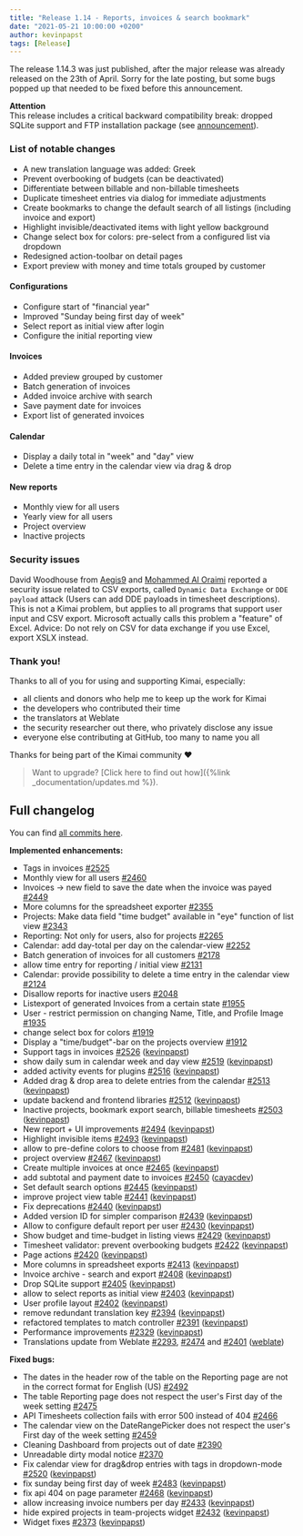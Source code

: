 ```yaml
---
title: "Release 1.14 - Reports, invoices & search bookmark"
date: "2021-05-21 10:00:00 +0200"
author: kevinpapst
tags: [Release]
---
```


The release 1.14.3 was just published, after the major release was already released on the 23th of April.
Sorry for the late posting, but some bugs popped up that needed to be fixed before this announcement.

**Attention**  
This release includes a critical backward compatibility break: 
dropped SQLite support and FTP installation package (see [announcement](https://www.kimai.org/blog/2021/sqlite-and-ftp-support-removed/)).

### List of notable changes

- A new translation language was added: Greek
- Prevent overbooking of budgets (can be deactivated)
- Differentiate between billable and non-billable timesheets
- Duplicate timesheet entries via dialog for immediate adjustments
- Create bookmarks to change the default search of all listings (including invoice and export)
- Highlight invisible/deactivated items with light yellow background
- Change select box for colors: pre-select from a configured list via dropdown 
- Redesigned action-toolbar on detail pages
- Export preview with money and time totals grouped by customer

#### Configurations

- Configure start of "financial year"
- Improved "Sunday being first day of week"
- Select report as initial view after login
- Configure the initial reporting view

#### Invoices
- Added preview grouped by customer
- Batch generation of invoices 
- Added invoice archive with search
- Save payment date for invoices
- Export list of generated invoices

#### Calendar
- Display a daily total in "week" and "day" view
- Delete a time entry in the calendar view via drag & drop

#### New reports

- Monthly view for all users
- Yearly view for all users
- Project overview
- Inactive projects

### Security issues

David Woodhouse from [Aegis9](https://www.aegis9.com.au) and [Mohammed Al Oraimi](https://twitter.com/ixSly) reported a security issue related to CSV exports, 
called `Dynamic Data Exchange` or `DDE payload` attack (Users can add DDE payloads in timesheet descriptions). 
This is not a Kimai problem, but applies to all programs that support user input and CSV export.
Microsoft actually calls this problem a "feature" of Excel.
Advice: Do not rely on CSV for data exchange if you use Excel, export XSLX instead. 

### Thank you!

Thanks to all of you for using and supporting Kimai, especially:
- all clients and donors who help me to keep up the work for Kimai
- the developers who contributed their time
- the translators at Weblate
- the security researcher out there, who privately disclose any issue   
- everyone else contributing at GitHub, too many to name you all 

Thanks for being part of the Kimai community ❤️

> Want to upgrade? [Click here to find out how]({%link _documentation/updates.md %}).

## Full changelog

You can find [all commits here](https://github.com/kevinpapst/kimai2/compare/1.13...1.14.2).

**Implemented enhancements:**

- Tags in invoices [\#2525](https://github.com/kevinpapst/kimai2/issues/2525)
- Monthly view for all users [\#2460](https://github.com/kevinpapst/kimai2/issues/2460)
- Invoices -\> new field to save the date when the invoice was payed [\#2449](https://github.com/kevinpapst/kimai2/issues/2449)
- More columns for the spreadsheet exporter [\#2355](https://github.com/kevinpapst/kimai2/issues/2355)
- Projects: Make data field "time budget" available in "eye" function of list view [\#2343](https://github.com/kevinpapst/kimai2/issues/2343)
- Reporting: Not only for users, also for projects [\#2265](https://github.com/kevinpapst/kimai2/issues/2265)
- Calendar: add day-total per day on the calendar-view  [\#2252](https://github.com/kevinpapst/kimai2/issues/2252)
- Batch generation of invoices for all customers [\#2178](https://github.com/kevinpapst/kimai2/issues/2178)
- allow time entry for reporting / initial view [\#2131](https://github.com/kevinpapst/kimai2/issues/2131)
- Calendar: provide possibility to delete a time entry in the calendar view [\#2124](https://github.com/kevinpapst/kimai2/issues/2124)
- Disallow reports for inactive users [\#2048](https://github.com/kevinpapst/kimai2/issues/2048)
- Listexport of generated Invoices from a certain state [\#1955](https://github.com/kevinpapst/kimai2/issues/1955)
- User - restrict permission on changing Name, Title, and Profile Image [\#1935](https://github.com/kevinpapst/kimai2/issues/1935)
- change select box for colors [\#1919](https://github.com/kevinpapst/kimai2/issues/1919)
- Display a "time/budget"-bar on the projects overview [\#1912](https://github.com/kevinpapst/kimai2/issues/1912)
- Support tags in invoices [\#2526](https://github.com/kevinpapst/kimai2/pull/2526) ([kevinpapst](https://github.com/kevinpapst))
- show daily sum in calendar week and day view [\#2519](https://github.com/kevinpapst/kimai2/pull/2519) ([kevinpapst](https://github.com/kevinpapst))
- added activity events for plugins [\#2516](https://github.com/kevinpapst/kimai2/pull/2516) ([kevinpapst](https://github.com/kevinpapst))
- Added drag & drop area to delete entries from the calendar [\#2513](https://github.com/kevinpapst/kimai2/pull/2513) ([kevinpapst](https://github.com/kevinpapst))
- update backend and frontend libraries [\#2512](https://github.com/kevinpapst/kimai2/pull/2512) ([kevinpapst](https://github.com/kevinpapst))
- Inactive projects, bookmark export search, billable timesheets [\#2503](https://github.com/kevinpapst/kimai2/pull/2503) ([kevinpapst](https://github.com/kevinpapst))
- New report + UI improvements [\#2494](https://github.com/kevinpapst/kimai2/pull/2494) ([kevinpapst](https://github.com/kevinpapst))
- Highlight invisible items [\#2493](https://github.com/kevinpapst/kimai2/pull/2493) ([kevinpapst](https://github.com/kevinpapst))
- allow to pre-define colors to choose from [\#2481](https://github.com/kevinpapst/kimai2/pull/2481) ([kevinpapst](https://github.com/kevinpapst))
- project overview [\#2467](https://github.com/kevinpapst/kimai2/pull/2467) ([kevinpapst](https://github.com/kevinpapst))
- Create multiple invoices at once [\#2465](https://github.com/kevinpapst/kimai2/pull/2465) ([kevinpapst](https://github.com/kevinpapst))
- add subtotal and payment date to invoices [\#2450](https://github.com/kevinpapst/kimai2/pull/2450) ([cayacdev](https://github.com/cayacdev))
- Set default search options [\#2445](https://github.com/kevinpapst/kimai2/pull/2445) ([kevinpapst](https://github.com/kevinpapst))
- improve project view table [\#2441](https://github.com/kevinpapst/kimai2/pull/2441) ([kevinpapst](https://github.com/kevinpapst))
- Fix deprecations [\#2440](https://github.com/kevinpapst/kimai2/pull/2440) ([kevinpapst](https://github.com/kevinpapst))
- Added version ID for simpler comparison [\#2439](https://github.com/kevinpapst/kimai2/pull/2439) ([kevinpapst](https://github.com/kevinpapst))
- Allow to configure default report per user [\#2430](https://github.com/kevinpapst/kimai2/pull/2430) ([kevinpapst](https://github.com/kevinpapst))
- Show budget and time-budget in listing views [\#2429](https://github.com/kevinpapst/kimai2/pull/2429) ([kevinpapst](https://github.com/kevinpapst))
- Timesheet validator: prevent overbooking budgets [\#2422](https://github.com/kevinpapst/kimai2/pull/2422) ([kevinpapst](https://github.com/kevinpapst))
- Page actions [\#2420](https://github.com/kevinpapst/kimai2/pull/2420) ([kevinpapst](https://github.com/kevinpapst))
- More columns in spreadsheet exports [\#2413](https://github.com/kevinpapst/kimai2/pull/2413) ([kevinpapst](https://github.com/kevinpapst))
- Invoice archive - search and export [\#2408](https://github.com/kevinpapst/kimai2/pull/2408) ([kevinpapst](https://github.com/kevinpapst))
- Drop SQLite support [\#2405](https://github.com/kevinpapst/kimai2/pull/2405) ([kevinpapst](https://github.com/kevinpapst))
- allow to select reports as initial view [\#2403](https://github.com/kevinpapst/kimai2/pull/2403) ([kevinpapst](https://github.com/kevinpapst))
- User profile layout [\#2402](https://github.com/kevinpapst/kimai2/pull/2402) ([kevinpapst](https://github.com/kevinpapst))
- remove redundant translation key [\#2394](https://github.com/kevinpapst/kimai2/pull/2394) ([kevinpapst](https://github.com/kevinpapst))
- refactored templates to match controller [\#2391](https://github.com/kevinpapst/kimai2/pull/2391) ([kevinpapst](https://github.com/kevinpapst))
- Performance improvements [\#2329](https://github.com/kevinpapst/kimai2/pull/2329) ([kevinpapst](https://github.com/kevinpapst))
- Translations update from Weblate [\#2293](https://github.com/kevinpapst/kimai2/pull/2293), [\#2474](https://github.com/kevinpapst/kimai2/pull/2474) and [\#2401](https://github.com/kevinpapst/kimai2/pull/2401) ([weblate](https://github.com/weblate))

**Fixed bugs:**

- The dates in the header row of the table on the Reporting page are not in the correct format for English \(US\) [\#2492](https://github.com/kevinpapst/kimai2/issues/2492)
- The table Reporting page does not respect the user's First day of the week setting [\#2475](https://github.com/kevinpapst/kimai2/issues/2475)
- API Timesheets collection fails with error 500 instead of 404 [\#2466](https://github.com/kevinpapst/kimai2/issues/2466)
- The calendar view on the DateRangePicker does not respect the user's First day of the week setting [\#2459](https://github.com/kevinpapst/kimai2/issues/2459)
- Cleaning Dashboard from projects out of date [\#2390](https://github.com/kevinpapst/kimai2/issues/2390)
- Unreadable dirty modal notice [\#2370](https://github.com/kevinpapst/kimai2/issues/2370)
- Fix calendar view for drag&drop entries with tags in dropdown-mode [\#2520](https://github.com/kevinpapst/kimai2/pull/2520) ([kevinpapst](https://github.com/kevinpapst))
- fix sunday being first day of week [\#2483](https://github.com/kevinpapst/kimai2/pull/2483) ([kevinpapst](https://github.com/kevinpapst))
- fix api 404 on page parameter [\#2468](https://github.com/kevinpapst/kimai2/pull/2468) ([kevinpapst](https://github.com/kevinpapst))
- allow increasing invoice numbers per day [\#2433](https://github.com/kevinpapst/kimai2/pull/2433) ([kevinpapst](https://github.com/kevinpapst))
- hide expired projects in team-projects widget [\#2432](https://github.com/kevinpapst/kimai2/pull/2432) ([kevinpapst](https://github.com/kevinpapst))
- Widget fixes [\#2373](https://github.com/kevinpapst/kimai2/pull/2373) ([kevinpapst](https://github.com/kevinpapst))
